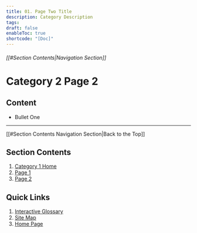 ```yaml
---
title: 01. Page Two Title
description: Category Description
tags:
draft: false
enableToc: true
shortcode: "[Doc]"
---
```

###### [[#Section Contents|Navigation Section]]
# Category 2 Page 2

## Content
- Bullet One

---
[[#Section Contents Navigation Section|Back to the Top]]
## Section Contents

1. [Category 1 Home](01-category-1/index.md)
2. [Page 1](01-category-1/content-page-1.md)
3. [Page 2](01-category-1/content-page-2.md)
## Quick Links
1. [Interactive Glossary](00-welcome/9-glossary.md)
2. [Site Map](00-welcome/10-site-map.md)
3. [Home Page](index.md)